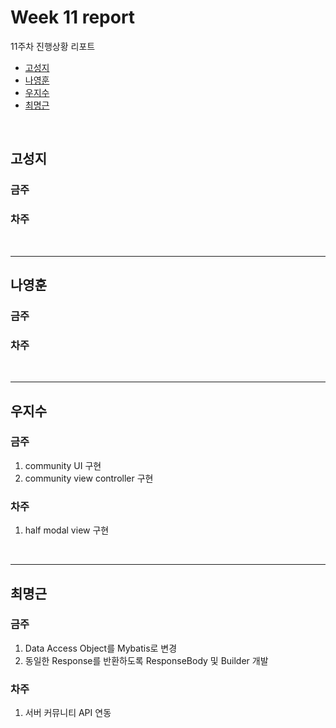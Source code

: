 # Week 11 report

11주차 진행상황 리포트

- [고성지](#고성지)
- [나영훈](#나영훈)
- [우지수](#우지수)
- [최명근](#최명근)

<br>


## 고성지
### 금주
### 차주
<br>

-----
## 나영훈
### 금주

### 차주

<br>

-----

## 우지수
### 금주

1. community UI 구현
2. community view controller 구현

### 차주

1. half modal view 구현

<br>

-----
## 최명근
### 금주

1. Data Access Object를 Mybatis로 변경
2. 동일한 Response를 반환하도록 ResponseBody 및 Builder 개발

### 차주

1. 서버 커뮤니티 API 연동

<br>

